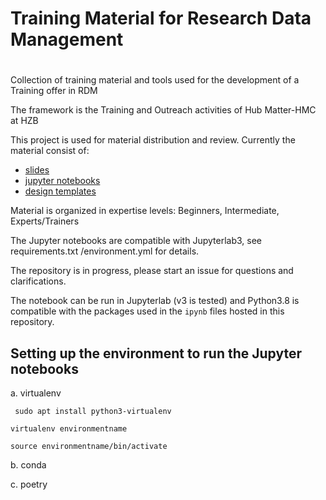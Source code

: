 # Training Material for Research Data Management 
# 
Collection of training material and tools used for the development of a Training offer in RDM

The framework is the Training and Outreach activities of Hub Matter-HMC at HZB

This project is used for material distribution and review.
Currently the material consist of:
* [slides](https://gitlab.helmholtz-berlin.de/a2395/training_material1/-/blob/master/intermediate/slides)
* [jupyter notebooks](https://gitlab.helmholtz-berlin.de/a2395/training_material1/-/blob/master/intermediate/notebooks/)
* [design templates](https://gitlab.helmholtz-berlin.de/a2395/training_material1/-/edit/master/trainer)

Material is organized in expertise levels: Beginners, Intermediate, Experts/Trainers

The Jupyter notebooks are compatible with Jupyterlab3, see requirements.txt /environment.yml for details.

The repository is in progress, please start an issue for questions and clarifications.

The notebook can be run in Jupyterlab (v3 is tested) and Python3.8 is compatible with the packages used in the `ipynb` files 
hosted in this repository. 

## Setting up the environment to run the Jupyter notebooks
a. virtualenv <bc> 

 `  sudo apt install python3-virtualenv ` 
 
` virtualenv environmentname `
    
`source environmentname/bin/activate`  
    
    
b. conda

c. poetry


